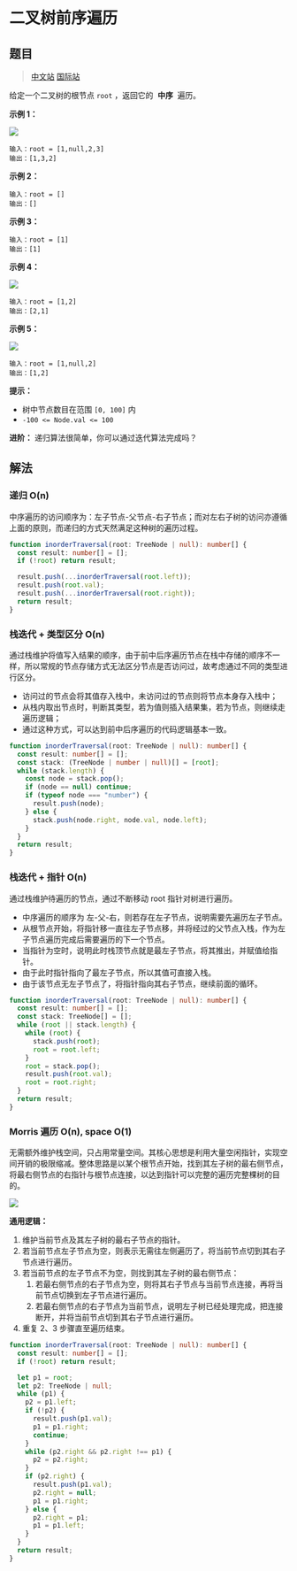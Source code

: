 # 二叉树前序遍历

## 题目

> [中文站](https://leetcode-cn.com/problems/binary-tree-inorder-traversal/) [国际站](https://leetcode.com/problems/binary-tree-inorder-traversal/)

给定一个二叉树的根节点 `root` ，返回它的  **中序**  遍历。

**示例 1：**

![](../images/pre-order-traversal-1.jpg)

```
输入：root = [1,null,2,3]
输出：[1,3,2]
```

**示例 2：**

```
输入：root = []
输出：[]
```

**示例 3：**

```
输入：root = [1]
输出：[1]
```

**示例 4：**

![](../images/pre-order-traversal-4.jpg)

```
输入：root = [1,2]
输出：[2,1]
```

**示例 5：**

![](../images/pre-order-traversal-5.jpg)

```
输入：root = [1,null,2]
输出：[1,2]
```

**提示：**

- 树中节点数目在范围 `[0, 100]` 内
- `-100 <= Node.val <= 100`

**进阶：** 递归算法很简单，你可以通过迭代算法完成吗？

## 解法

### 递归 O(n)

中序遍历的访问顺序为：左子节点-父节点-右子节点；而对左右子树的访问亦遵循上面的原则，而递归的方式天然满足这种树的遍历过程。

```typescript
function inorderTraversal(root: TreeNode | null): number[] {
  const result: number[] = [];
  if (!root) return result;

  result.push(...inorderTraversal(root.left));
  result.push(root.val);
  result.push(...inorderTraversal(root.right));
  return result;
}
```

### 栈迭代 + 类型区分 O(n)

通过栈维护将值写入结果的顺序，由于前中后序遍历节点在栈中存储的顺序不一样，所以常规的节点存储方式无法区分节点是否访问过，故考虑通过不同的类型进行区分。

- 访问过的节点会将其值存入栈中，未访问过的节点则将节点本身存入栈中；
- 从栈内取出节点时，判断其类型，若为值则插入结果集，若为节点，则继续走遍历逻辑；
- 通过这种方式，可以达到前中后序遍历的代码逻辑基本一致。

```typescript
function inorderTraversal(root: TreeNode | null): number[] {
  const result: number[] = [];
  const stack: (TreeNode | number | null)[] = [root];
  while (stack.length) {
    const node = stack.pop();
    if (node == null) continue;
    if (typeof node === "number") {
      result.push(node);
    } else {
      stack.push(node.right, node.val, node.left);
    }
  }
  return result;
}
```

### 栈迭代 + 指针 O(n)

通过栈维护待遍历的节点，通过不断移动 root 指针对树进行遍历。

- 中序遍历的顺序为 左-父-右，则若存在左子节点，说明需要先遍历左子节点。
- 从根节点开始，将指针移一直往左子节点移，并将经过的父节点入栈，作为左子节点遍历完成后需要遍历的下一个节点。
- 当指针为空时，说明此时栈顶节点就是最左子节点，将其推出，并赋值给指针。
- 由于此时指针指向了最左子节点，所以其值可直接入栈。
- 由于该节点无左子节点了，将指针指向其右子节点，继续前面的循环。

```typescript
function inorderTraversal(root: TreeNode | null): number[] {
  const result: number[] = [];
  const stack: TreeNode[] = [];
  while (root || stack.length) {
    while (root) {
      stack.push(root);
      root = root.left;
    }
    root = stack.pop();
    result.push(root.val);
    root = root.right;
  }
  return result;
}
```

### Morris 遍历 O(n), space O(1)

无需额外维护栈空间，只占用常量空间。其核心思想是利用大量空闲指针，实现空间开销的极限缩减。整体思路是以某个根节点开始，找到其左子树的最右侧节点，将最右侧节点的右指针与根节点连接，以达到指针可以完整的遍历完整棵树的目的。

![](../images/morris_1.png)

**通用逻辑：**

1. 维护当前节点及其左子树的最右子节点的指针。
2. 若当前节点左子节点为空，则表示无需往左侧遍历了，将当前节点切到其右子节点进行遍历。
3. 若当前节点的左子节点不为空，则找到其左子树的最右侧节点：
   1. 若最右侧节点的右子节点为空，则将其右子节点与当前节点连接，再将当前节点切换到左子节点进行遍历。
   2. 若最右侧节点的右子节点为当前节点，说明左子树已经处理完成，把连接断开，并将当前节点切到其右子节点进行遍历。
4. 重复 2、3 步骤直至遍历结束。

```typescript
function inorderTraversal(root: TreeNode | null): number[] {
  const result: number[] = [];
  if (!root) return result;

  let p1 = root;
  let p2: TreeNode | null;
  while (p1) {
    p2 = p1.left;
    if (!p2) {
      result.push(p1.val);
      p1 = p1.right;
      continue;
    }
    while (p2.right && p2.right !== p1) {
      p2 = p2.right;
    }
    if (p2.right) {
      result.push(p1.val);
      p2.right = null;
      p1 = p1.right;
    } else {
      p2.right = p1;
      p1 = p1.left;
    }
  }
  return result;
}
```
